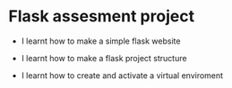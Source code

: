 # Flask assesment project

- I learnt how to make a simple flask website

- I learnt how to make a flask project structure

- I learnt how to create and activate a virtual enviroment